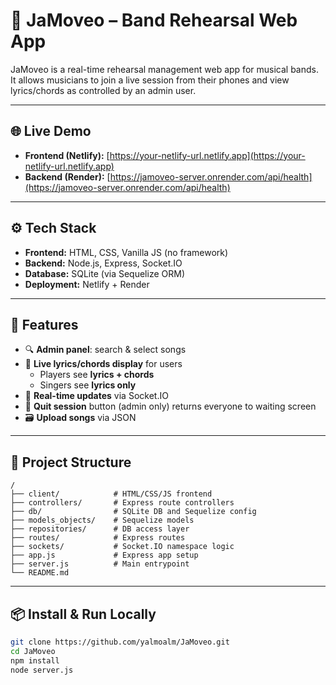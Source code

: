 # 🎵 JaMoveo – Band Rehearsal Web App

JaMoveo is a real-time rehearsal management web app for musical bands.  
It allows musicians to join a live session from their phones and view lyrics/chords as controlled by an admin user.

---

## 🌐 Live Demo

- **Frontend (Netlify):** [https://your-netlify-url.netlify.app](https://your-netlify-url.netlify.app)
- **Backend (Render):** [https://jamoveo-server.onrender.com/api/health](https://jamoveo-server.onrender.com/api/health)

---

## ⚙️ Tech Stack

- **Frontend:** HTML, CSS, Vanilla JS (no framework)
- **Backend:** Node.js, Express, Socket.IO
- **Database:** SQLite (via Sequelize ORM)
- **Deployment:** Netlify + Render

---

## 🧪 Features

- 🔍 **Admin panel**: search & select songs
- 🎵 **Live lyrics/chords display** for users
  - Players see **lyrics + chords**
  - Singers see **lyrics only**
- 🔄 **Real-time updates** via Socket.IO
- 🛑 **Quit session** button (admin only) returns everyone to waiting screen
- 🗃️ **Upload songs** via JSON

---

## 📂 Project Structure

```
/
├── client/            # HTML/CSS/JS frontend
├── controllers/       # Express route controllers
├── db/                # SQLite DB and Sequelize config
├── models_objects/    # Sequelize models
├── repositories/      # DB access layer
├── routes/            # Express routes
├── sockets/           # Socket.IO namespace logic
├── app.js             # Express app setup
├── server.js          # Main entrypoint
└── README.md
```

---

## 📦 Install & Run Locally

```bash
git clone https://github.com/yalmoalm/JaMoveo.git
cd JaMoveo
npm install
node server.js
```

